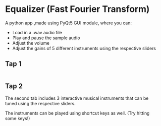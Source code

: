 # Equalizer (Fast Fourier Transform)
<p>A python app ,made using PyQt5 GUI module, where you can: </p>
<ul>
  <li>Load in a .wav audio file</li>
  <li>Play and pause the sample audio</li>
  <li>Adjust the volume</li>
  <li>Adjust the gains of 5 different instruments using the respective sliders</li>
</ul>
<h2>Tap 1</h2>

<img src=https://user-images.githubusercontent.com/61319952/169039878-65f21d72-df08-4280-ba83-f3a1869a3c08.gif class="img-responsive" alt=""> </div>
<h2>Tap 2</h2>
<p>The second tab includes 3 interactive musical instruments that can be tuned using the respective sliders.</p>
<p>The instruments can be played using shortcut keys as well. (Try hitting some keys!)</p>
<img src=https://user-images.githubusercontent.com/61319952/169036874-63f1b7d0-115a-4aaf-ad87-debcf58df0b0.png class="img-responsive" alt=""> </div>
